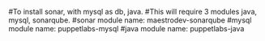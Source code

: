#To install sonar, with mysql as db, java.
#This will require 3 modules java, mysql, sonarqube.
#sonar module name: maestrodev-sonarqube
#mysql module name: puppetlabs-mysql
#java module name: puppetlabs-java
